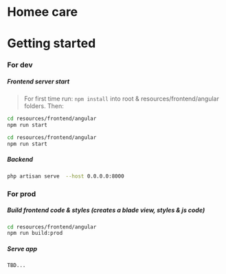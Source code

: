 # Homee care

# Getting started

### For dev 

##### Frontend server start

> For first time run: ```npm install``` into root & resources/frontend/angular folders. Then:
```bash
cd resources/frontend/angular
npm run start
```
```bash
cd resources/frontend/angular
npm run start
```
##### Backend
```bash
php artisan serve  --host 0.0.0.0:8000
```


### For prod

##### Build frontend code & styles (creates a blade view, styles & js code)
```bash
cd resources/frontend/angular
npm run build:prod
```
##### Serve app
```bash
TBD...
```
